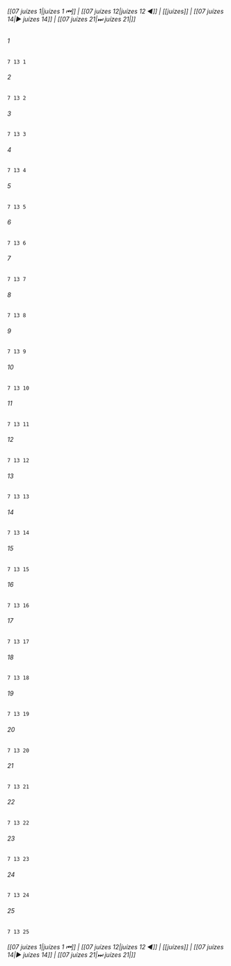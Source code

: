 
###### [[07 juízes 1|juízes 1 ⏮]] | [[07 juízes 12|juízes 12 ◀]] | [[juízes]] | [[07 juízes 14|▶ juízes 14]] | [[07 juízes 21|⏭ juízes 21|]]

###### 1
``` verse
7 13 1 
```
###### 2
``` verse
7 13 2 
```
###### 3
``` verse
7 13 3 
```
###### 4
``` verse
7 13 4 
```
###### 5
``` verse
7 13 5 
```
###### 6
``` verse
7 13 6 
```
###### 7
``` verse
7 13 7 
```
###### 8
``` verse
7 13 8 
```
###### 9
``` verse
7 13 9 
```
###### 10
``` verse
7 13 10 
```
###### 11
``` verse
7 13 11 
```
###### 12
``` verse
7 13 12 
```
###### 13
``` verse
7 13 13 
```
###### 14
``` verse
7 13 14 
```
###### 15
``` verse
7 13 15 
```
###### 16
``` verse
7 13 16 
```
###### 17
``` verse
7 13 17 
```
###### 18
``` verse
7 13 18 
```
###### 19
``` verse
7 13 19 
```
###### 20
``` verse
7 13 20 
```
###### 21
``` verse
7 13 21 
```
###### 22
``` verse
7 13 22 
```
###### 23
``` verse
7 13 23 
```
###### 24
``` verse
7 13 24 
```
###### 25
``` verse
7 13 25 
```

###### [[07 juízes 1|juízes 1 ⏮]] | [[07 juízes 12|juízes 12 ◀]] | [[juízes]] | [[07 juízes 14|▶ juízes 14]] | [[07 juízes 21|⏭ juízes 21|]]

